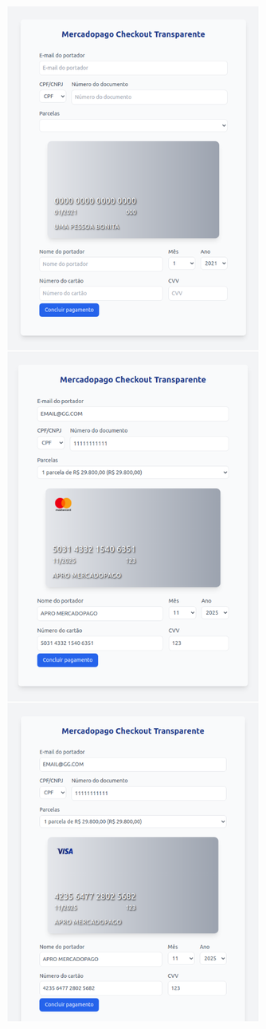 ![Imagem da aplicação](./checkout.png)
![Imagem da aplicação - MASTERCARD](./mastercard.png)
![Imagem da aplicação - VISA](./visa.png)
